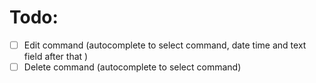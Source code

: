 # Todo:

- [ ] Edit command (autocomplete to select command, date time and text field after that )
- [ ] Delete command (autocomplete to select command)
